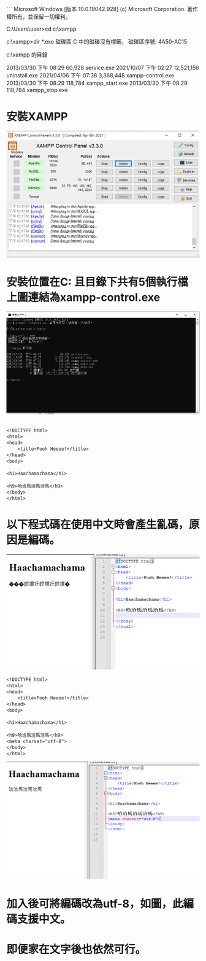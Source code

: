 ˋˋˋ
Microsoft Windows [版本 10.0.19042.928]
(c) Microsoft Corporation. 著作權所有，並保留一切權利。

C:\Users\user>cd c:\xampp

c:\xampp>dir *.exe
 磁碟區 C 中的磁碟沒有標籤。
 磁碟區序號:  4A50-AC15

 c:\xampp 的目錄

2013/03/30  下午 08:29            60,928 service.exe
2021/10/07  下午 02:27        12,521,156 uninstall.exe
2021/04/06  下午 07:38         3,368,448 xampp-control.exe
2013/03/30  下午 08:29           118,784 xampp_start.exe
2013/03/30  下午 08:29           118,784 xampp_stop.exe



# 安裝XAMPP
![a.png](a.png)
# 安裝位置在C: 且目錄下共有5個執行檔 上圖連結為xampp-control.exe
![d.png](d.png)


```

<!DOCTYPE html>
<html>
<head>
    <title>Pooh Heeee!</title>
</head>
<body>

<h1>Haachamachama</h1>

<h9>哈洽馬洽馬洽馬</h9>
</body>
</html>

```
# 以下程式碼在使用中文時會產生亂碼，原因是編碼。
![b.png](b.png)
```
<!DOCTYPE html>
<html>
<head>
    <title>Pooh Heeee!</title>
</head>
<body>

<h1>Haachamachama</h1>

<h9>哈洽馬洽馬洽馬</h9>
<meta charset="utf-8">
</body>
</html>

```
![c.png](c.png)
# 加入<meta charset="utf-8">後可將編碼改為utf-8，如圖，此編碼支援中文。
# 即便家在文字後也依然可行。


